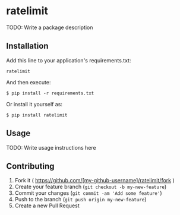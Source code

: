 # ratelimit

TODO: Write a package description

## Installation

Add this line to your application's requirements.txt:

```
ratelimit
```

And then execute:

    $ pip install -r requirements.txt

Or install it yourself as:

    $ pip install ratelimit

## Usage

TODO: Write usage instructions here

## Contributing

1. Fork it ( https://github.com/[my-github-username]/ratelimit/fork )
2. Create your feature branch (`git checkout -b my-new-feature`)
3. Commit your changes (`git commit -am 'Add some feature'`)
4. Push to the branch (`git push origin my-new-feature`)
5. Create a new Pull Request
